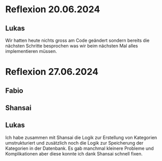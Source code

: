 # Reflexion 20.06.2024

## Lukas

Wir hatten heute nichts gross am Code geändert sondern bereits die nächsten Schritte besprochen was wir beim nächsten Mal alles implementieren müssen.


# Reflexion 27.06.2024

## Fabio

## Shansai

## Lukas

Ich habe zusammen mit Shansai die Logik zur Erstellung von Kategorien umstrukturiert und zusätzlich noch die Logik zur Speicherung der Kategorien in der Datenbank. Es gab manchmal kleinere Probleme und Komplikationen aber diese konnte ich dank Shansai schnell fixen.
